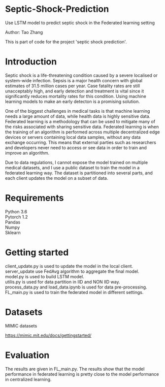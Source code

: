 # Septic-Shock-Prediction
Use  LSTM model to predict septic shock in the Federated learning setting

Author: Tao Zhang

This is part of code for the project 'septic shock prediction'.

# Introduction
Septic shock is a life-threatening condition caused by a severe localised or system-wide infection. Sepsis is a major health concern with global estimates of 31.5 million cases per year. Case fatality rates are still unacceptably high, and early detection and treatment is vital since it significantly reduces mortality rates for this condition. Using machine learning models to make an early detecton is a promising solution.

One of the biggest challenges in medical tasks is that machine learning needs a large amount of data, while health data is highly sensitive data.
Federated learning is a methodology that can be used to mitigate many of the risks associated with sharing sensitive data. Federated learning is when the training of an algorithm is performed across multiple decentralized edge devices or servers containing local data samples, without any data exchange occurring. This means that external parties such as researchers and developers never need to access or see data in order to train and improve an algorithm. 

Due to data regulations, I cannot expose the model trained on multiple medical datasets, and I use a public dataset to train the model in a federated learning way. The dataset is partitioned into several parts, and each client updates the model on a subset of data. 

# Requirements
Python 3.6 <br>
Pytorch 1.2 <br>
Pandas <br>
Numpy <br>
Sklearn <br>

# Getting started
client_update.py is used to update the model in the local client. <br>
server_update use FedAvg algorithm to aggregate the final model. <br>
model.py is used to build LSTM model. <br>
utilis.py is used for data partition in IID and NON IID way. <br>
process_data.py and load_data.ipynb is used for data pre-processing. <br>
FL_main.py is used to train the federated model in different settings.

# Datasets
MIMIC datasets <br>

https://mimic.mit.edu/docs/gettingstarted/

# Evaluation
The results are given in FL_main.py. The results show that the model performance in federated learning is pretty close to the model performance in centralized learning.
